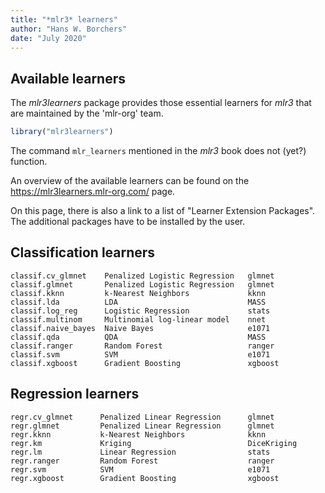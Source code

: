 ```yaml
---
title: "*mlr3* learners"
author: "Hans W. Borchers"
date: "July 2020"
---
```




## Available learners

The *mlr3learners* package provides those essential learners for *mlr3* that are maintained by the 'mlr-org' team.

```r
library("mlr3learners")
```
The command `mlr_learners` mentioned in the *mlr3* book does not (yet?) function. 

An overview of the available learners can be found on the https://mlr3learners.mlr-org.com/ page.

On this page, there is also a link to a list of "Learner Extension Packages". The additional packages have to be installed by the user.

## Classification learners

    classif.cv_glmnet    Penalized Logistic Regression 	 glmnet
    classif.glmnet 	     Penalized Logistic Regression 	 glmnet
    classif.kknn 	     k-Nearest Neighbors 	         kknn
    classif.lda 	     LDA 	                         MASS
    classif.log_reg      Logistic Regression 	         stats
    classif.multinom     Multinomial log-linear model 	 nnet
    classif.naive_bayes  Naive Bayes 	                 e1071
    classif.qda 	     QDA 	                         MASS
    classif.ranger 	     Random Forest 	                 ranger
    classif.svm 	     SVM 	                         e1071
    classif.xgboost      Gradient Boosting               xgboost
 
## Regression learners 
 
    regr.cv_glmnet 	    Penalized Linear Regression      glmnet
    regr.glmnet 	    Penalized Linear Regression      glmnet
    regr.kknn 	        k-Nearest Neighbors              kknn
    regr.km 	        Kriging                          DiceKriging
    regr.lm 	        Linear Regression                stats
    regr.ranger 	    Random Forest                    ranger
    regr.svm 	        SVM                              e1071
    regr.xgboost 	    Gradient Boosting                xgboost
